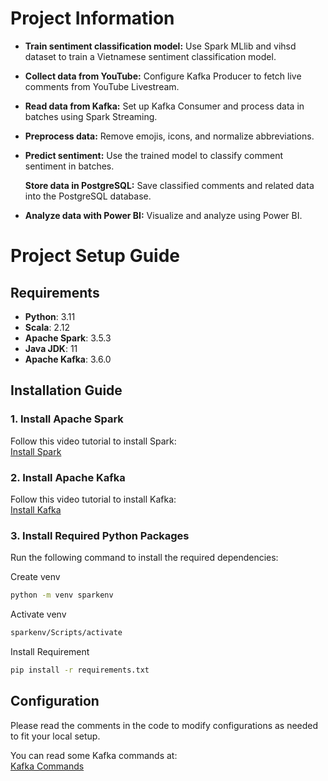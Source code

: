 # Project Information
- **Train sentiment classification model:** Use Spark MLlib and vihsd dataset to train a Vietnamese sentiment
classification model.

- **Collect data from YouTube:** Configure Kafka Producer to fetch live comments from YouTube Livestream.

- **Read data from Kafka:** Set up Kafka Consumer and process data in batches using Spark Streaming.

- **Preprocess data:** Remove emojis, icons, and normalize abbreviations.

- **Predict sentiment:** Use the trained model to classify comment sentiment in batches.

  **Store data in PostgreSQL:** Save classified comments and related data into the PostgreSQL database.

- **Analyze data with Power BI:** Visualize and analyze using Power BI.


# Project Setup Guide

## Requirements
- **Python**: 3.11  
- **Scala**: 2.12  
- **Apache Spark**: 3.5.3  
- **Java JDK**: 11  
- **Apache Kafka**: 3.6.0  

## Installation Guide
### 1. Install Apache Spark
Follow this video tutorial to install Spark:  
[Install Spark](https://www.youtube.com/watch?v=FIXanNPvBXM)

### 2. Install Apache Kafka
Follow this video tutorial to install Kafka:  
[Install Kafka](https://www.youtube.com/watch?v=BwYFuhVhshI&t=626s)

### 3. Install Required Python Packages
Run the following command to install the required dependencies:

Create venv
```sh
python -m venv sparkenv
```
Activate venv
```sh
sparkenv/Scripts/activate
```
Install Requirement
```sh
pip install -r requirements.txt
```

## Configuration
Please read the comments in the code to modify configurations as needed to fit your local setup.

You can read some Kafka commands at:  
[Kafka Commands](https://github.com/hoangngochong03/Youtube-Live-Comment-Sentiment-Using-Spark/blob/main/src/kafka%20command.txt)
